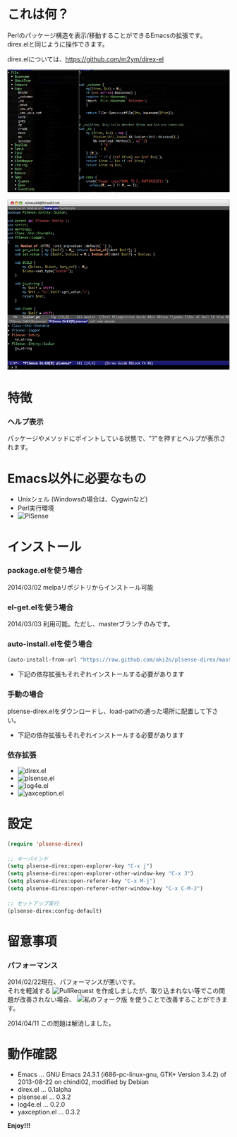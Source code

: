 # これは何？

Perlのパッケージ構造を表示/移動することができるEmacsの拡張です。  
direx.elと同じように操作できます。  

direx.elについては、<https://github.com/m2ym/direx-el>

![demo](image/demo.png)

![demo2](image/demo2.png)

# 特徴

### ヘルプ表示

パッケージやメソッドにポイントしている状態で、"?"を押すとヘルプが表示されます。  

# Emacs以外に必要なもの

-   Unixシェル (Windowsの場合は、Cygwinなど)
-   Perl実行環境
-   ![PlSense](https://github.com/aki2o/plsense)

# インストール

### package.elを使う場合

2014/03/02 melpaリポジトリからインストール可能

### el-get.elを使う場合

2014/03/03 利用可能。ただし、masterブランチのみです。

### auto-install.elを使う場合

```lisp
(auto-install-from-url "https://raw.github.com/aki2o/plsense-direx/master/plsense-direx.el")
```
-   下記の依存拡張もそれぞれインストールする必要があります

### 手動の場合

plsense-direx.elをダウンロードし、load-pathの通った場所に配置して下さい。
-   下記の依存拡張もそれぞれインストールする必要があります

### 依存拡張

-   ![direx.el](https://github.com/m2ym/direx-el)
-   ![plsense.el](https://github.com/aki2o/emacs-plsense)
-   ![log4e.el](https://github.com/aki2o/log4e)
-   ![yaxception.el](https://github.com/aki2o/yaxception)

# 設定

```lisp
(require 'plsense-direx)

;; キーバインド
(setq plsense-direx:open-explorer-key "C-x j")
(setq plsense-direx:open-explorer-other-window-key "C-x J")
(setq plsense-direx:open-referer-key "C-x M-j")
(setq plsense-direx:open-referer-other-window-key "C-x C-M-J")

;; セットアップ実行
(plsense-direx:config-default)
```

# 留意事項

### パフォーマンス

2014/02/22現在、パフォーマンスが悪いです。  
それを軽減する ![PullRequest](https://github.com/m2ym/direx-el/pull/37) を作成しましたが、取り込まれない等でこの問題が改善されない場合、
![私のフォーク版](https://github.com/aki2o/direx-el/tree/tune-up-performance) を使うことで改善することができます。  

2014/04/11 この問題は解消しました。  

# 動作確認

-   Emacs &#x2026; GNU Emacs 24.3.1 (i686-pc-linux-gnu, GTK+ Version 3.4.2) of 2013-08-22 on chindi02, modified by Debian
-   direx.el &#x2026; 0.1alpha
-   plsense.el &#x2026; 0.3.2
-   log4e.el &#x2026; 0.2.0
-   yaxception.el &#x2026; 0.3.2

**Enjoy!!!**
